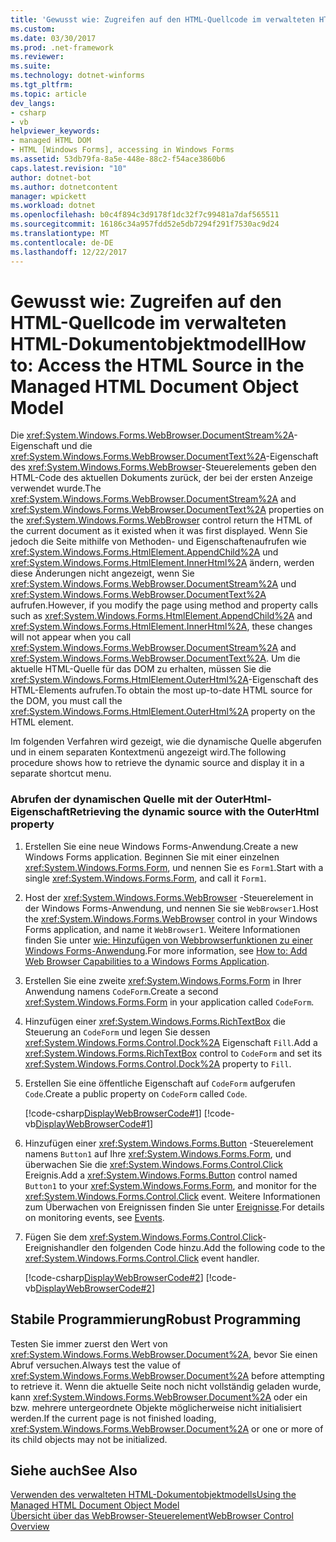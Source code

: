 ```yaml
---
title: 'Gewusst wie: Zugreifen auf den HTML-Quellcode im verwalteten HTML-Dokumentobjektmodell'
ms.custom: 
ms.date: 03/30/2017
ms.prod: .net-framework
ms.reviewer: 
ms.suite: 
ms.technology: dotnet-winforms
ms.tgt_pltfrm: 
ms.topic: article
dev_langs:
- csharp
- vb
helpviewer_keywords:
- managed HTML DOM
- HTML [Windows Forms], accessing in Windows Forms
ms.assetid: 53db79fa-8a5e-448e-88c2-f54ace3860b6
caps.latest.revision: "10"
author: dotnet-bot
ms.author: dotnetcontent
manager: wpickett
ms.workload: dotnet
ms.openlocfilehash: b0c4f894c3d9178f1dc32f7c99481a7daf565511
ms.sourcegitcommit: 16186c34a957fdd52e5db7294f291f7530ac9d24
ms.translationtype: MT
ms.contentlocale: de-DE
ms.lasthandoff: 12/22/2017
---
```

# <a name="how-to-access-the-html-source-in-the-managed-html-document-object-model"></a><span data-ttu-id="9a38f-102">Gewusst wie: Zugreifen auf den HTML-Quellcode im verwalteten HTML-Dokumentobjektmodell</span><span class="sxs-lookup"><span data-stu-id="9a38f-102">How to: Access the HTML Source in the Managed HTML Document Object Model</span></span>
<span data-ttu-id="9a38f-103">Die <xref:System.Windows.Forms.WebBrowser.DocumentStream%2A>-Eigenschaft und die <xref:System.Windows.Forms.WebBrowser.DocumentText%2A>-Eigenschaft des <xref:System.Windows.Forms.WebBrowser>-Steuerelements geben den HTML-Code des aktuellen Dokuments zurück, der bei der ersten Anzeige verwendet wurde.</span><span class="sxs-lookup"><span data-stu-id="9a38f-103">The <xref:System.Windows.Forms.WebBrowser.DocumentStream%2A> and <xref:System.Windows.Forms.WebBrowser.DocumentText%2A> properties on the <xref:System.Windows.Forms.WebBrowser> control return the HTML of the current document as it existed when it was first displayed.</span></span> <span data-ttu-id="9a38f-104">Wenn Sie jedoch die Seite mithilfe von Methoden- und Eigenschaftenaufrufen wie <xref:System.Windows.Forms.HtmlElement.AppendChild%2A> und <xref:System.Windows.Forms.HtmlElement.InnerHtml%2A> ändern, werden diese Änderungen nicht angezeigt, wenn Sie <xref:System.Windows.Forms.WebBrowser.DocumentStream%2A> und <xref:System.Windows.Forms.WebBrowser.DocumentText%2A> aufrufen.</span><span class="sxs-lookup"><span data-stu-id="9a38f-104">However, if you modify the page using method and property calls such as <xref:System.Windows.Forms.HtmlElement.AppendChild%2A> and <xref:System.Windows.Forms.HtmlElement.InnerHtml%2A>, these changes will not appear when you call <xref:System.Windows.Forms.WebBrowser.DocumentStream%2A> and <xref:System.Windows.Forms.WebBrowser.DocumentText%2A>.</span></span> <span data-ttu-id="9a38f-105">Um die aktuelle HTML-Quelle für das DOM zu erhalten, müssen Sie die <xref:System.Windows.Forms.HtmlElement.OuterHtml%2A>-Eigenschaft des HTML-Elements aufrufen.</span><span class="sxs-lookup"><span data-stu-id="9a38f-105">To obtain the most up-to-date HTML source for the DOM, you must call the <xref:System.Windows.Forms.HtmlElement.OuterHtml%2A> property on the HTML element.</span></span>  
  
 <span data-ttu-id="9a38f-106">Im folgenden Verfahren wird gezeigt, wie die dynamische Quelle abgerufen und in einem separaten Kontextmenü angezeigt wird.</span><span class="sxs-lookup"><span data-stu-id="9a38f-106">The following procedure shows how to retrieve the dynamic source and display it in a separate shortcut menu.</span></span>  
  
### <a name="retrieving-the-dynamic-source-with-the-outerhtml-property"></a><span data-ttu-id="9a38f-107">Abrufen der dynamischen Quelle mit der OuterHtml-Eigenschaft</span><span class="sxs-lookup"><span data-stu-id="9a38f-107">Retrieving the dynamic source with the OuterHtml property</span></span>  
  
1.  <span data-ttu-id="9a38f-108">Erstellen Sie eine neue Windows Forms-Anwendung.</span><span class="sxs-lookup"><span data-stu-id="9a38f-108">Create a new Windows Forms application.</span></span> <span data-ttu-id="9a38f-109">Beginnen Sie mit einer einzelnen <xref:System.Windows.Forms.Form>, und nennen Sie es `Form1`.</span><span class="sxs-lookup"><span data-stu-id="9a38f-109">Start with a single <xref:System.Windows.Forms.Form>, and call it `Form1`.</span></span>  
  
2.  <span data-ttu-id="9a38f-110">Host der <xref:System.Windows.Forms.WebBrowser> -Steuerelement in der Windows Forms-Anwendung, und nennen Sie sie `WebBrowser1`.</span><span class="sxs-lookup"><span data-stu-id="9a38f-110">Host the <xref:System.Windows.Forms.WebBrowser> control in your Windows Forms application, and name it `WebBrowser1`.</span></span> <span data-ttu-id="9a38f-111">Weitere Informationen finden Sie unter [wie: Hinzufügen von Webbrowserfunktionen zu einer Windows Forms-Anwendung](../../../../docs/framework/winforms/controls/how-to-add-web-browser-capabilities-to-a-windows-forms-application.md).</span><span class="sxs-lookup"><span data-stu-id="9a38f-111">For more information, see [How to: Add Web Browser Capabilities to a Windows Forms Application](../../../../docs/framework/winforms/controls/how-to-add-web-browser-capabilities-to-a-windows-forms-application.md).</span></span>  
  
3.  <span data-ttu-id="9a38f-112">Erstellen Sie eine zweite <xref:System.Windows.Forms.Form> in Ihrer Anwendung namens `CodeForm`.</span><span class="sxs-lookup"><span data-stu-id="9a38f-112">Create a second <xref:System.Windows.Forms.Form> in your application called `CodeForm`.</span></span>  
  
4.  <span data-ttu-id="9a38f-113">Hinzufügen einer <xref:System.Windows.Forms.RichTextBox> die Steuerung an `CodeForm` und legen Sie dessen <xref:System.Windows.Forms.Control.Dock%2A> Eigenschaft `Fill`.</span><span class="sxs-lookup"><span data-stu-id="9a38f-113">Add a <xref:System.Windows.Forms.RichTextBox> control to `CodeForm` and set its <xref:System.Windows.Forms.Control.Dock%2A> property to `Fill`.</span></span>  
  
5.  <span data-ttu-id="9a38f-114">Erstellen Sie eine öffentliche Eigenschaft auf `CodeForm` aufgerufen `Code`.</span><span class="sxs-lookup"><span data-stu-id="9a38f-114">Create a public property on `CodeForm` called `Code`.</span></span>  
  
     [!code-csharp[DisplayWebBrowserCode#1](../../../../samples/snippets/csharp/VS_Snippets_Winforms/DisplayWebBrowserCode/CS/CodeForm.cs#1)]
     [!code-vb[DisplayWebBrowserCode#1](../../../../samples/snippets/visualbasic/VS_Snippets_Winforms/DisplayWebBrowserCode/VB/CodeForm.vb#1)]  
  
6.  <span data-ttu-id="9a38f-115">Hinzufügen einer <xref:System.Windows.Forms.Button> -Steuerelement namens `Button1` auf Ihre <xref:System.Windows.Forms.Form>, und überwachen Sie die <xref:System.Windows.Forms.Control.Click> Ereignis.</span><span class="sxs-lookup"><span data-stu-id="9a38f-115">Add a <xref:System.Windows.Forms.Button> control named `Button1` to your <xref:System.Windows.Forms.Form>, and monitor for the <xref:System.Windows.Forms.Control.Click> event.</span></span> <span data-ttu-id="9a38f-116">Weitere Informationen zum Überwachen von Ereignissen finden Sie unter [Ereignisse](../../../../docs/standard/events/index.md).</span><span class="sxs-lookup"><span data-stu-id="9a38f-116">For details on monitoring events, see [Events](../../../../docs/standard/events/index.md).</span></span>  
  
7.  <span data-ttu-id="9a38f-117">Fügen Sie dem <xref:System.Windows.Forms.Control.Click>-Ereignishandler den folgenden Code hinzu.</span><span class="sxs-lookup"><span data-stu-id="9a38f-117">Add the following code to the <xref:System.Windows.Forms.Control.Click> event handler.</span></span>  
  
     [!code-csharp[DisplayWebBrowserCode#2](../../../../samples/snippets/csharp/VS_Snippets_Winforms/DisplayWebBrowserCode/CS/Form1.cs#2)]
     [!code-vb[DisplayWebBrowserCode#2](../../../../samples/snippets/visualbasic/VS_Snippets_Winforms/DisplayWebBrowserCode/VB/Form1.vb#2)]  
  
## <a name="robust-programming"></a><span data-ttu-id="9a38f-118">Stabile Programmierung</span><span class="sxs-lookup"><span data-stu-id="9a38f-118">Robust Programming</span></span>  
 <span data-ttu-id="9a38f-119">Testen Sie immer zuerst den Wert von <xref:System.Windows.Forms.WebBrowser.Document%2A>, bevor Sie einen Abruf versuchen.</span><span class="sxs-lookup"><span data-stu-id="9a38f-119">Always test the value of <xref:System.Windows.Forms.WebBrowser.Document%2A> before attempting to retrieve it.</span></span> <span data-ttu-id="9a38f-120">Wenn die aktuelle Seite noch nicht vollständig geladen wurde, kann <xref:System.Windows.Forms.WebBrowser.Document%2A> oder ein bzw. mehrere untergeordnete Objekte möglicherweise nicht initialisiert werden.</span><span class="sxs-lookup"><span data-stu-id="9a38f-120">If the current page is not finished loading, <xref:System.Windows.Forms.WebBrowser.Document%2A> or one or more of its child objects may not be initialized.</span></span>  
  
## <a name="see-also"></a><span data-ttu-id="9a38f-121">Siehe auch</span><span class="sxs-lookup"><span data-stu-id="9a38f-121">See Also</span></span>  
 [<span data-ttu-id="9a38f-122">Verwenden des verwalteten HTML-Dokumentobjektmodells</span><span class="sxs-lookup"><span data-stu-id="9a38f-122">Using the Managed HTML Document Object Model</span></span>](../../../../docs/framework/winforms/controls/using-the-managed-html-document-object-model.md)  
 [<span data-ttu-id="9a38f-123">Übersicht über das WebBrowser-Steuerelement</span><span class="sxs-lookup"><span data-stu-id="9a38f-123">WebBrowser Control Overview</span></span>](../../../../docs/framework/winforms/controls/webbrowser-control-overview.md)
